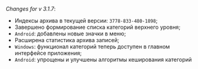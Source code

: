 _Changes for v 3.1.7_:
- Индексы архива в текущей версии: `3778-833-480-1898`;
- Завершено формирование списка категорий верхнего уровня;
- `Android`: добавлены новые значки в меню;
- Расширена статистика архива записей;
- `Windows`: функционал категорий теперь доступен в главном интерфейсе приложения;
- `Android`: упрощены и улучшены алгоритмы кеширования категорий
